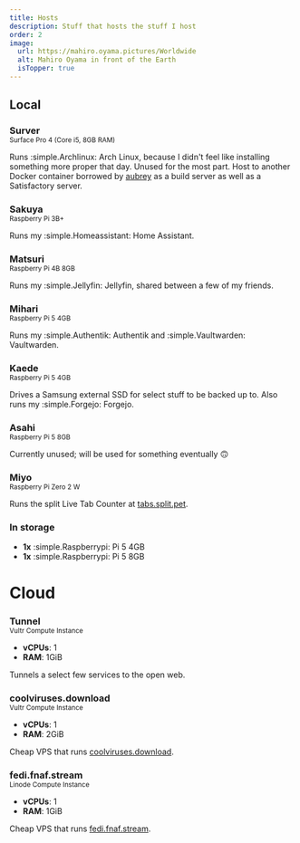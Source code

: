 ```yaml
---
title: Hosts
description: Stuff that hosts the stuff I host
order: 2
image:
  url: https://mahiro.oyama.pictures/Worldwide
  alt: Mahiro Oyama in front of the Earth
  isTopper: true
---
```


## Local

<h3 style="margin-bottom: 0;">Surver</h3>
<p style="margin-top: 0;"><small>Surface Pro 4 (Core i5, 8GB RAM)</small></p>

Runs :simple.Archlinux: Arch Linux, because I didn't feel like installing something more proper that day.
Unused for the most part. Host to another Docker container borrowed by [aubrey](https://dmpstr.top) as a build server as well as a Satisfactory server.

<h3 style="margin-bottom: 0;">Sakuya</h3>
<p style="margin-top: 0;"><small>Raspberry Pi 3B+</small></p>

Runs my :simple.Homeassistant: Home Assistant.

<h3 style="margin-bottom: 0;">Matsuri</h3>
<p style="margin-top: 0;"><small>Raspberry Pi 4B 8GB</small></p>

Runs my :simple.Jellyfin:&nbsp;Jellyfin, shared between a few of my friends.

<h3 style="margin-bottom: 0;">Mihari</h3>
<p style="margin-top: 0;"><small>Raspberry Pi 5 4GB</small></p>

Runs my :simple.Authentik: Authentik and :simple.Vaultwarden:&thinsp;Vaultwarden.

<h3 style="margin-bottom: 0;">Kaede</h3>
<p style="margin-top: 0;"><small>Raspberry Pi 5 4GB</small></p>

Drives a Samsung external SSD for select stuff to be backed up to. Also runs my :simple.Forgejo: Forgejo.

<h3 style="margin-bottom: 0;">Asahi</h3>
<p style="margin-top: 0;"><small>Raspberry Pi 5 8GB</small></p>

Currently unused; will be used for something eventually 🙃

<h3 style="margin-bottom: 0;">Miyo</h3>
<p style="margin-top: 0;"><small>Raspberry Pi Zero 2 W</small></p>

Runs the split Live Tab Counter at [tabs.split.pet](https://tabs.split.pet).

### In storage

- **1x** :simple.Raspberrypi: Pi 5 4GB
- **1x** :simple.Raspberrypi: Pi 5 8GB

# Cloud

<h3 style="margin-bottom: 0;">Tunnel</h3>
<p style="margin-top: 0;"><small>Vultr Compute Instance</small></p>

- **vCPUs**: 1
- **RAM**: 1GiB

Tunnels a select few services to the open web.

<h3 style="margin-bottom: 0;">coolviruses.download</h3>
<p style="margin-top: 0;"><small>Vultr Compute Instance</small></p>

- **vCPUs**: 1
- **RAM**: 2GiB

Cheap VPS that runs [coolviruses.download](https://coolviruses.download).

<h3 style="margin-bottom: 0;">fedi.fnaf.stream</h3>
<p style="margin-top: 0;"><small>Linode Compute Instance</small></p>

- **vCPUs**: 1
- **RAM**: 1GiB

Cheap VPS that runs [fedi.fnaf.stream](https://fedi.fnaf.stream/).